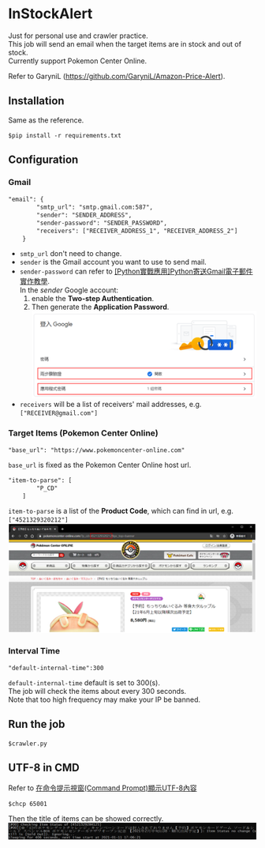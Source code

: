 # InStockAlert
Just for personal use and crawler practice.  
This job will send an email when the target items are in stock and out of stock.  
Currently support Pokemon Center Online.  

Refer to GaryniL (https://github.com/GaryniL/Amazon-Price-Alert).

## Installation
Same as the reference.
```
$pip install -r requirements.txt
```

## Configuration
### Gmail
```
"email": {
        "smtp_url": "smtp.gmail.com:587",
        "sender": "SENDER_ADDRESS",
        "sender-password": "SENDER_PASSWORD",
        "receivers": ["RECEIVER_ADDRESS_1", "RECEIVER_ADDRESS_2"]
    }
```
- `smtp_url` don't need to change.
- `sender` is the Gmail account you want to use to send mail.
- `sender-password` can refer to [[Python實戰應用]Python寄送Gmail電子郵件實作教學](https://www.learncodewithmike.com/2020/02/python-email.html).  
In the *sender* Google account:  
    1. enable the **Two-step Authentication**.  
    2. Then generate the **Application Password**.  
![](./img/Gmail.PNG)  
- `receivers` will be a list of receivers' mail addresses, e.g. `["RECEIVER@gmail.com"]`

### Target Items (Pokemon Center Online)
```
"base_url": "https://www.pokemoncenter-online.com"
```
`base_url` is fixed as the Pokemon Center Online host url.
```
"item-to-parse": [
        "P_CD"
    ]
```
`item-to-parse` is a list of the **Product Code**, which can find in url, e.g. `["4521329320212"]`
![](./img/pokemon_center.PNG)  

### Interval Time
```
"default-internal-time":300
```
`default-internal-time` default is set to 300(s).  
The job will check the items about every 300 seconds.  
Note that too high frequency may make your IP be banned.

## Run the job
```
$crawler.py
```

## UTF-8 in CMD
Refer to [在命令提示視窗(Command Prompt)顯示UTF-8內容](https://blog.darkthread.net/blog/command-prompt-codepage/)
```
$chcp 65001
```
Then the title of items can be showed correctly.  
![](./img/utf8.PNG)  
